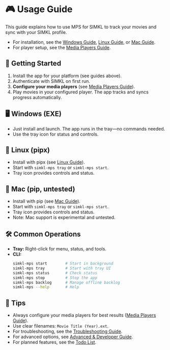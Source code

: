 # 🎮 Usage Guide

This guide explains how to use MPS for SIMKL to track your movies and sync with your SIMKL profile.

- For installation, see the [Windows Guide](windows-guide.md), [Linux Guide](linux-guide.md), or [Mac Guide](mac-guide.md).
- For player setup, see the [Media Players Guide](media-players.md).

## 🏁 Getting Started

1. Install the app for your platform (see guides above).
2. Authenticate with SIMKL on first run.
3. **Configure your media players** (see [Media Players Guide](media-players.md)).
4. Play movies in your configured player. The app tracks and syncs progress automatically.

## 🖥️ Windows (EXE)
- Just install and launch. The app runs in the tray—no commands needed.
- Use the tray icon for status and controls.

## 🐧 Linux (pipx)
- Install with pipx (see [Linux Guide](linux-guide.md)).
- Start with `simkl-mps tray` or `simkl-mps start`.
- Tray icon provides controls and status.

## 🍏 Mac (pip, untested)
- Install with pip (see [Mac Guide](mac-guide.md)).
- Start with `simkl-mps tray` or `simkl-mps start`.
- Tray icon provides controls and status.
- Note: Mac support is experimental and untested.

## 🛠️ Common Operations

- **Tray:** Right-click for menu, status, and tools.
- **CLI:**
  ```bash
  simkl-mps start        # Start in background
  simkl-mps tray         # Start with tray UI
  simkl-mps status       # Check status
  simkl-mps stop         # Stop the app
  simkl-mps backlog      # Manage offline backlog
  simkl-mps --help       # Help
  ```

## 📝 Tips
- Always configure your media players for best results ([Media Players Guide](media-players.md)).
- Use clear filenames: `Movie Title (Year).ext`.
- For troubleshooting, see the [Troubleshooting Guide](troubleshooting.md).
- For advanced options, see [Advanced & Developer Guide](configuration.md).
- For planned features, see the [Todo List](todo.md).